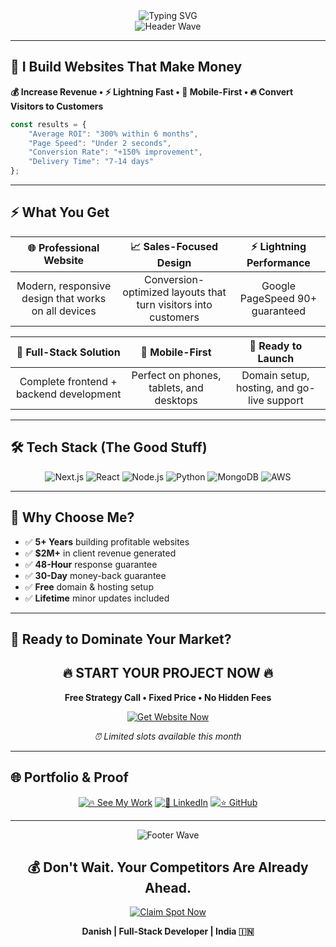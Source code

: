 <!-- Header Banner -->
<div align="center">
  <img src="https://readme-typing-svg.herokuapp.com?font=Fira+Code&size=45&pause=1000&color=FF5722&center=true&vCenter=true&width=1000&lines=Turn+Your+Ideas+Into+Profit;Full-Stack+Developer+%7C+India+🇮🇳;Ready+to+10X+Your+Business%3F" alt="Typing SVG" />
</div>

<div align="center">
  <img src="https://capsule-render.vercel.app/api?type=waving&color=0:FF5722,100:4F46E5&height=100&section=header" alt="Header Wave" />
</div>

---

## 🚀 I Build Websites That Make Money

**💰 Increase Revenue • ⚡ Lightning Fast • 📱 Mobile-First • 🔥 Convert Visitors to Customers**

```javascript
const results = {
    "Average ROI": "300% within 6 months",
    "Page Speed": "Under 2 seconds",
    "Conversion Rate": "+150% improvement",
    "Delivery Time": "7-14 days"
};
```

---

## ⚡ What You Get

<div align="center">

| **🌐 Professional Website** | **📈 Sales-Focused Design** | **⚡ Lightning Performance** |
|:---:|:---:|:---:|
| Modern, responsive design that works on all devices | Conversion-optimized layouts that turn visitors into customers | Google PageSpeed 90+ guaranteed |

| **🔧 Full-Stack Solution** | **📱 Mobile-First** | **🚀 Ready to Launch** |
|:---:|:---:|:---:|
| Complete frontend + backend development | Perfect on phones, tablets, and desktops | Domain setup, hosting, and go-live support |

</div>

---

## 🛠️ Tech Stack (The Good Stuff)

<div align="center">
  <img src="https://img.shields.io/badge/Next.js-000000?style=for-the-badge&logo=next.js&logoColor=white" alt="Next.js" />
  <img src="https://img.shields.io/badge/React-20232A?style=for-the-badge&logo=react&logoColor=61DAFB" alt="React" />
  <img src="https://img.shields.io/badge/Node.js-43853D?style=for-the-badge&logo=node.js&logoColor=white" alt="Node.js" />
  <img src="https://img.shields.io/badge/Python-3776AB?style=for-the-badge&logo=python&logoColor=white" alt="Python" />
  <img src="https://img.shields.io/badge/MongoDB-4EA94B?style=for-the-badge&logo=mongodb&logoColor=white" alt="MongoDB" />
  <img src="https://img.shields.io/badge/AWS-FF9900?style=for-the-badge&logo=amazonaws&logoColor=white" alt="AWS" />
</div>

---

## 💎 Why Choose Me?

- ✅ **5+ Years** building profitable websites
- ✅ **$2M+** in client revenue generated
- ✅ **48-Hour** response guarantee
- ✅ **30-Day** money-back guarantee
- ✅ **Free** domain & hosting setup
- ✅ **Lifetime** minor updates included

---

## 🎯 Ready to Dominate Your Market?

<div align="center">
  <h2>🔥 START YOUR PROJECT NOW 🔥</h2>
  <p><strong>Free Strategy Call • Fixed Price • No Hidden Fees</strong></p>
  
  <a href="https://client.danishx.xyz">
    <img src="https://img.shields.io/badge/🚀_GET_MY_WEBSITE_NOW-FF5722?style=for-the-badge&logo=rocket&logoColor=white&labelColor=000000" alt="Get Website Now" />
  </a>
  
  <p><em>⏰ Limited slots available this month</em></p>
</div>

---

## 🌐 Portfolio & Proof

<div align="center">
  
[![🔥 See My Work](https://img.shields.io/badge/🔥_SEE_MY_WORK-FF5722?style=for-the-badge&logo=google-chrome&logoColor=white)](https://danishx.xyz)
[![💼 LinkedIn](https://img.shields.io/badge/LinkedIn-0077B5?style=for-the-badge&logo=linkedin&logoColor=white)](https://linkedin.com/in/danishjs)
[![⭐ GitHub](https://img.shields.io/badge/GitHub-100000?style=for-the-badge&logo=github&logoColor=white)](https://github.com/danishjs)

</div>

---

<div align="center">
  <img src="https://capsule-render.vercel.app/api?type=waving&color=0:4F46E5,100:FF5722&height=100&section=footer" alt="Footer Wave" />
</div>

<div align="center">
  <h2>💰 Don't Wait. Your Competitors Are Already Ahead.</h2>
  <a href="https://client.danishx.xyz">
    <img src="https://img.shields.io/badge/⚡_CLAIM_YOUR_SPOT_NOW-FF5722?style=for-the-badge&logo=zap&logoColor=white&labelColor=000000" alt="Claim Spot Now" />
  </a>
  <p><strong>Danish | Full-Stack Developer | India 🇮🇳</strong></p>
</div> 
